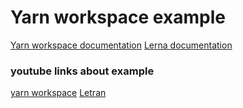 # Yarn workspace example

[Yarn workspace documentation](https://yarnpkg.com/lang/en/docs/workspaces/?fbclid=IwAR2wkfeMbDX0-5RHgN0QeNJCEup0FMXfLy7jJhC2uWDNdSQleCp7OrKMnGw)
[Lerna documentation](https://github.com/lerna/lerna#getting-started)

### youtube links about example
[yarn workspace](https://www.youtube.com/watch?v=G8KXFWftCg0)
[Letran](https://www.youtube.com/watch?v=p6qoJ4apCjA&t=133s)
